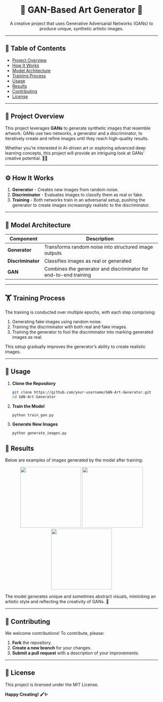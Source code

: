 <h1 align="center">🎨 GAN-Based Art Generator 🎨</h1>

<p align="center">
    A creative project that uses Generative Adversarial Networks (GANs) to produce unique, synthetic artistic images.
</p>

---

## 🌟 Table of Contents
- [Project Overview](#project-overview)
- [How It Works](#how-it-works)
- [Model Architecture](#model-architecture)
- [Training Process](#training-process)
- [Usage](#usage)
- [Results](#results)
- [Contributing](#contributing)
- [License](#license)

---

## 🎯 Project Overview
This project leverages **GANs** to generate synthetic images that resemble artwork. GANs use two networks, a generator and a discriminator, to iteratively create and refine images until they reach high-quality results. 

Whether you’re interested in AI-driven art or exploring advanced deep learning concepts, this project will provide an intriguing look at GANs' creative potential. 🎨✨

---

## ⚙️ How It Works
1. **Generator** - Creates new images from random noise.
2. **Discriminator** - Evaluates images to classify them as real or fake.
3. **Training** - Both networks train in an adversarial setup, pushing the generator to create images increasingly realistic to the discriminator.

---

## 🧠 Model Architecture

| Component       | Description                                             |
|-----------------|---------------------------------------------------------|
| **Generator**   | Transforms random noise into structured image outputs   |
| **Discriminator** | Classifies images as real or generated                |
| **GAN**         | Combines the generator and discriminator for end-to-end training |

---

## 🏋️ Training Process
The training is conducted over multiple epochs, with each step comprising:
1. Generating fake images using random noise.
2. Training the discriminator with both real and fake images.
3. Training the generator to fool the discriminator into marking generated images as real.

This setup gradually improves the generator’s ability to create realistic images.

---

## 🚀 Usage

1. **Clone the Repository**
   ```bash
   git clone https://github.com/your-username/GAN-Art-Generator.git
   cd GAN-Art-Generator
   ```
2. **Train the Model**
   ```python
   python train_gan.py
   ```
3. **Generate New Images**
   ```python
   python generate_images.py
   ```
## 🎉 Results
Below are examples of images generated by the model after training:

<p align="center">
  <img src="path/to/generated_image1.png" width="200" height="200"/>
  <img src="path/to/generated_image2.png" width="200" height="200"/>
  <img src="path/to/generated_image3.png" width="200" height="200"/>
</p>

The model generates unique and sometimes abstract visuals, mimicking an artistic style and reflecting the creativity of GANs. 🎨

---

## 🤝 Contributing
We welcome contributions! To contribute, please:
1. **Fork** the repository.
2. **Create a new branch** for your changes.
3. **Submit a pull request** with a description of your improvements.

---

## 📜 License
This project is licensed under the MIT License.

**Happy Creating! 🖌️✨**

